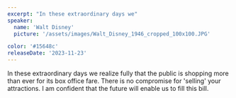 ```yaml
---
excerpt: "In these extraordinary days we"
speaker:
  name: 'Walt Disney'
  picture: '/assets/images/Walt_Disney_1946_cropped_100x100.JPG'

color: '#15648c'
releaseDate: '2023-11-23'
---
```

In these extraordinary days we realize fully that the public is shopping more than ever for its box office fare. There is no compromise for 'selling' your attractions. I am confident that the future will enable us to fill this bill.
